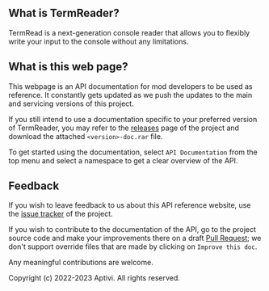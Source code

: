 ## What is TermReader?

TermRead is a next-generation console reader that allows you to flexibly write your input to the console without any limitations.

## What is this web page?
 
This webpage is an API documentation for mod developers to be used as reference. It constantly gets updated as we push the updates to the main and servicing versions of this project.

If you still intend to use a documentation specific to your preferred version of TermReader, you may refer to the [releases](https://github.com/Aptivi/TermReader/releases) page of the project and download the attached `<version>-doc.rar` file.

To get started using the documentation, select `API Documentation` from the top menu and select a namespace to get a clear overview of the API.

## Feedback

If you wish to leave feedback to us about this API reference website, use the [issue tracker](https://github.com/Aptivi/TermReader/issues) of the project.

If you wish to contribute to the documentation of the API, go to the project source code and make your improvements there on a draft [Pull Request](https://github.com/Aptivi/TermReader/pulls); we don't support override files that are made by clicking on `Improve this doc`.

Any meaningful contributions are welcome.

Copyright (c) 2022-2023 Aptivi. All rights reserved.